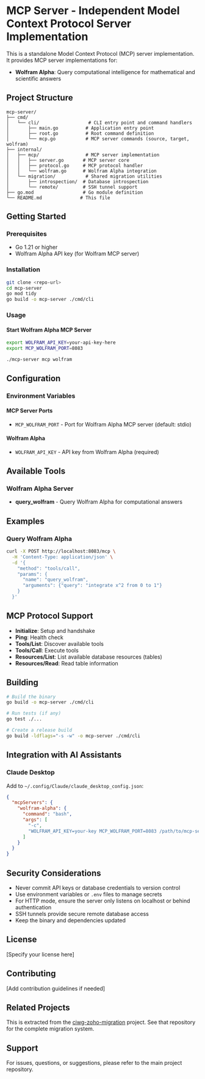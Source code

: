 # MCP Server - Independent Model Context Protocol Server Implementation

This is a standalone Model Context Protocol (MCP) server implementation. It provides MCP server implementations for:

- **Wolfram Alpha**: Query computational intelligence for mathematical and scientific answers

## Project Structure

```
mcp-server/
├── cmd/
│   └── cli/                  # CLI entry point and command handlers
│       ├── main.go          # Application entry point
│       ├── root.go          # Root command definition
│       └── mcp.go           # MCP server commands (source, target, wolfram)
├── internal/
│   ├── mcp/                 # MCP server implementation
│   │   ├── server.go       # MCP server core
│   │   ├── protocol.go     # MCP protocol handler
│   │   └── wolfram.go      # Wolfram Alpha integration
│   └── migration/           # Shared migration utilities
│       ├── introspection/  # Database introspection
│       └── remote/         # SSH tunnel support
├── go.mod                  # Go module definition
└── README.md              # This file
```

## Getting Started

### Prerequisites

- Go 1.21 or higher
- Wolfram Alpha API key (for Wolfram MCP server)

### Installation

```bash
git clone <repo-url>
cd mcp-server
go mod tidy
go build -o mcp-server ./cmd/cli
```

### Usage

#### Start Wolfram Alpha MCP Server

```bash
export WOLFRAM_API_KEY=your-api-key-here
export MCP_WOLFRAM_PORT=8083

./mcp-server mcp wolfram
```

## Configuration

### Environment Variables

#### MCP Server Ports
- `MCP_WOLFRAM_PORT` - Port for Wolfram Alpha MCP server (default: stdio)

#### Wolfram Alpha
- `WOLFRAM_API_KEY` - API key from Wolfram Alpha (required)

## Available Tools

### Wolfram Alpha Server

- **query_wolfram** - Query Wolfram Alpha for computational answers

## Examples

### Query Wolfram Alpha

```bash
curl -X POST http://localhost:8083/mcp \
  -H 'Content-Type: application/json' \
  -d '{
    "method": "tools/call",
    "params": {
      "name": "query_wolfram",
      "arguments": {"query": "integrate x^2 from 0 to 1"}
    }
  }'
```

## MCP Protocol Support

- **Initialize**: Setup and handshake
- **Ping**: Health check
- **Tools/List**: Discover available tools
- **Tools/Call**: Execute tools
- **Resources/List**: List available database resources (tables)
- **Resources/Read**: Read table information

## Building

```bash
# Build the binary
go build -o mcp-server ./cmd/cli

# Run tests (if any)
go test ./...

# Create a release build
go build -ldflags="-s -w" -o mcp-server ./cmd/cli
```

## Integration with AI Assistants

### Claude Desktop

Add to `~/.config/Claude/claude_desktop_config.json`:

```json
{
  "mcpServers": {
    "wolfram-alpha": {
      "command": "bash",
      "args": [
        "-c",
        "WOLFRAM_API_KEY=your-key MCP_WOLFRAM_PORT=8083 /path/to/mcp-server mcp wolfram"
      ]
    }
  }
}
```

## Security Considerations

- Never commit API keys or database credentials to version control
- Use environment variables or `.env` files to manage secrets
- For HTTP mode, ensure the server only listens on localhost or behind authentication
- SSH tunnels provide secure remote database access
- Keep the binary and dependencies updated

## License

[Specify your license here]

## Contributing

[Add contribution guidelines if needed]

## Related Projects

This is extracted from the [ciwg-zoho-migration](https://github.com/maxxheth/ciwg-zoho-migration) project. See that repository for the complete migration system.

## Support

For issues, questions, or suggestions, please refer to the main project repository.
